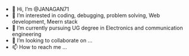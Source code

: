 - 👋 Hi, I’m @JANAGAN71
- 👀 I’m interested in coding, debugging, problem solving, Web development, Meern stack
- 🌱 I’m currently pursuing UG degree in Electronics and communication engineering
- 💞️ I’m looking to collaborate on ...
- 📫 How to reach me ...

<!---
JANAGAN71/JANAGAN71 is a ✨ special ✨ repository because its `README.md` (this file) appears on your GitHub profile.
You can click the Preview link to take a look at your changes.
--->
